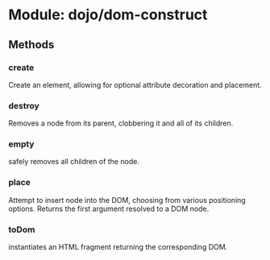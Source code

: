 # Module: dojo/dom-construct

## Methods

### create
Create an element, allowing for optional attribute decoration
and placement.

### destroy
Removes a node from its parent, clobbering it and all of its
children.


### empty
safely removes all children of the node.

### place
Attempt to insert node into the DOM, choosing from various positioning options.
Returns the first argument resolved to a DOM node.

### toDom
instantiates an HTML fragment returning the corresponding DOM.

